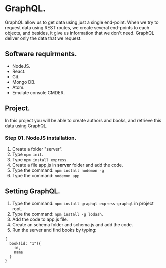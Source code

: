 # GraphQL.

GraphQL allow us to get data using just a single end-point.
When we try to request data using REST routes, we create several end-points to each objects, and besides, it give us information that we don't need.
GraphQL deliver only the data that we request.

## Software requirments.

* NodeJS.
* React.
* Git.
* Mongo DB.
* Atom.
* Emulate console CMDER.

## Project.

In this project you will be able to create authors and books, and retrieve this
data using GraphQL.

### Step 01. NodeJS installation.

1. Create a folder "server".
2. Type `npm init`.
3. Type `npm install express`.
4. Create a file app.js in **server** folder and add the code.
5. Type the command: `npm install nodemon -g`
6. Type the command: `nodemon app`

## Setting GraphQL.

1. Type the command: `npm install graphql express-graphql` in project root.
2. Type the command: `npm install -g lodash`.
3. Add the code to app.js file.
4. Create an schema folder and schema.js and add the code.
5. Run the server and find books by typing:

```
{
  book(id: "1"){
    id,
    name
  }
}
```
